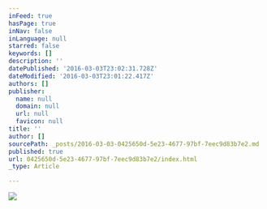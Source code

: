 ```yaml
---
inFeed: true
hasPage: true
inNav: false
inLanguage: null
starred: false
keywords: []
description: ''
datePublished: '2016-03-03T23:02:31.728Z'
dateModified: '2016-03-03T23:01:22.417Z'
authors: []
publisher:
  name: null
  domain: null
  url: null
  favicon: null
title: ''
author: []
sourcePath: _posts/2016-03-03-0425650d-5e23-4677-97bf-7eec9d83b7e2.md
published: true
url: 0425650d-5e23-4677-97bf-7eec9d83b7e2/index.html
_type: Article

---
```

![](https://the-grid-user-content.s3-us-west-2.amazonaws.com/1887d606-8551-461c-ae2b-2c5bfc32edc5.jpg)